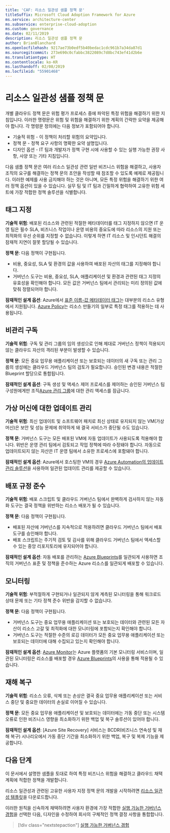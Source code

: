 ```yaml
---
title: 'CAF: 리소스 일관성 샘플 정책 문'
titleSuffix: Microsoft Cloud Adoption Framework for Azure
ms.service: architecture-center
ms.subservice: enterprise-cloud-adoption
ms.custom: governance
ms.date: 02/11/2019
description: 리소스 일관성 샘플 정책 문
author: BrianBlanchard
ms.openlocfilehash: 9217ae73b0edf5b40bedac1cdc961b7a34da87d1
ms.sourcegitcommit: 273e690c0cfabbc3822089c7d8bc743ef41d2b6e
ms.translationtype: HT
ms.contentlocale: ko-KR
ms.lasthandoff: 02/08/2019
ms.locfileid: "55901468"
---
```

# <a name="resource-consistency-sample-policy-statements"></a>리소스 일관성 샘플 정책 문

개별 클라우드 정책 문은 위험 평가 프로세스 중에 파악된 특정 위험을 해결하기 위한 지침입니다. 이러한 명령문은 위험 및 위험을 해결하기 위한 계획의 간략한 요약을 제공해야 합니다. 각 명령문 정의에는 다음 정보가 포함되어야 합니다.

- 기술적 위험 - 이 정책이 처리할 위험의 요약입니다.
- 정책 문 - 정책 요구 사항의 명확한 요약 설명입니다.
- 디자인 옵션 - IT 팀과 개발자가 정책 구현 시에 사용할 수 있는 실행 가능한 권장 사항, 사양 또는 기타 지침입니다.

다음 샘플 정책 문은 여러 리소스 일관성 관련 일반 비즈니스 위험을 해결하고, 사용자 조직의 요구를 해결하는 정책 문의 초안을 작성할 때 참조할 수 있도록 예제로 제공됩니다. 이러한 예제를 사용 금지해야 하는 것은 아니며, 모든 특정 위험을 해결하기 위한 여러 정책 옵션이 있을 수 있습니다. 실무 팀 및 IT 팀과 긴밀하게 협력하여 고유한 위험 세트에 가장 적합한 정책 솔루션을 식별합니다.

## <a name="tagging"></a>태그 지정

**기술적 위험**: 배포된 리소스와 관련된 적절한 메타데이터를 태그 지정하지 않으면 IT 운영 팀은 필수 SLA, 비즈니스 작업이나 운영 비용의 중요도에 따라 리소스의 지원 또는 최적화의 우선 순위를 지정할 수 없습니다. 이렇게 하면 IT 리소스 및 인시던트 해결의 잠재적 지연이 잘못 할당될 수 있습니다.

**정책 문**: 다음 정책이 구현됩니다.

- 비용, 중요성, SLA 및 환경의 값을 사용하여 배포된 자산의 태그를 지정해야 합니다.
- 거버넌스 도구는 비용, 중요성, SLA, 애플리케이션 및 환경과 관련된 태그 지정의 유효성을 확인해야 합니다. 모든 값은 거버넌스 팀에서 관리되는 미리 정의된 값에 맞춰 정렬되어야 합니다.

**잠재적인 설계 옵션**: Azure에서 [표준 이름-값 메타데이터 태그](/azure/azure-resource-manager/resource-group-using-tags)는 대부분의 리소스 유형에서 지원됩니다. [Azure Policy](/azure/governance/policy/overview)는 리소스 만들기의 일부로 특정 태그를 적용하는 데 사용됩니다.

## <a name="ungoverned-subscriptions"></a>비관리 구독

**기술적 위험**: 구독 및 관리 그룹의 임의 생성으로 인해 제대로 거버넌스 정책이 적용되지 않는 클라우드 자산의 격리된 부분이 발생할 수 있습니다.

**정책 문**: 모든 중요 업무용 애플리케이션 또는 보호되는 데이터의 새 구독 또는 관리 그룹의 생성에는 클라우드 거버넌스 팀의 검토가 필요합니다. 승인된 변경 내용은 적절한 Blueprint 할당으로 통합됩니다.

**잠재적인 설계 옵션**: 구독 생성 및 액세스 제어 프로세스를 제어하는 승인된 거버넌스 팀 구성원에게만 조직[Azure 관리 그룹](/azure/governance/management-groups/)에 대한 관리 액세스를 잠급니다.

## <a name="manage-updates-to-virtual-machines"></a>가상 머신에 대한 업데이트 관리

**기술적 위험**: 최신 업데이트 및 소프트웨어 패치로 최신 상태로 유지되지 않는 VM(가상 머신)은 보안 및 성능 문제에 취약하게 돼 결국 서비스가 중단될 수도 있습니다.

**정책 문**: 거버넌스 도구는 모든 배포된 VM에 자동 업데이트가 사용되도록 적용해야 합니다. 위반은 운영 관리 팀에서 검토되고 작업 정책에 따라 수정돼야 합니다. 자동으로 업데이트되지 않는 자산은 IT 운영 팀에서 소유한 프로세스에 포함돼야 합니다.

**잠재적인 설계 옵션**: Azure에서 호스팅한 VM의 경우 [Azure Automation의 업데이트 관리 솔루션](/azure/automation/automation-update-management)을 사용하여 일관된 업데이트 관리를 제공할 수 있습니다.

## <a name="deployment-compliance"></a>배포 규정 준수

**기술적 위험**: 배포 스크립트 및 클라우드 거버넌스 팀에서 완벽하게 검사하지 않는 자동화 도구는 결국 정책을 위반하는 리소스 배포가 될 수 있습니다.

**정책 문**: 다음 정책이 구현됩니다.

- 배포된 자산에 거버넌스를 지속적으로 적용하려면 클라우드 거버넌스 팀에서 배포 도구를 승인해야 합니다.
- 배포 스크립트는 주기적 검토 및 감사를 위해 클라우드 거버넌스 팀에서 액세스할 수 있는 중앙 리포지토리에 유지되어야 합니다.

**잠재적인 설계 옵션**: 자동 배포를 관리하는 [Azure Blueprints](/azure/governance/blueprints/)를 일관되게 사용하면 조직의 거버넌스 표준 및 정책을 준수하는 Azure 리소스를 일관되게 배포할 수 있습니다.

## <a name="monitoring"></a>모니터링

**기술적 위험**: 부적절하게 구현되거나 일관되지 않게 계측된 모니터링을 통해 워크로드 상태 문제 또는 기타 정책 준수 위반을 감지할 수 없습니다.

**정책 문**: 다음 정책이 구현됩니다.

- 거버넌스 도구는 중요 업무용 애플리케이션 또는 보호되는 데이터와 관련된 모든 자산이 리소스 고갈 및 최적화에 대한 모니터링에 포함되는지 확인해야 합니다.
- 거버넌스 도구는 적절한 수준의 로깅 데이터가 모든 중요 업무용 애플리케이션 또는 보호되는 데이터에 대해 수집되고 있는지 확인해야 합니다.

**잠재적인 설계 옵션**: [Azure Monitor](/azure/azure-monitor/overview)는 Azure 플랫폼의 기본 모니터링 서비스이며, 일관된 모니터링은 리소스를 배포할 경우 [Azure Blueprints](/azure/governance/blueprints/)의 사용을 통해 적용될 수 있습니다.

## <a name="disaster-recovery"></a>재해 복구

**기술적 위험**: 리소스 오류, 삭제 또는 손상은 결국 중요 업무용 애플리케이션 또는 서비스 중단 및 중요한 데이터의 손실로 이어질 수 있습니다.

**정책 문**: 모든 중요 업무용 애플리케이션 및 보호되는 데이터에는 가동 중단 또는 시스템 오류로 인한 비즈니스 영향을 최소화하기 위한 백업 및 복구 솔루션이 있어야 합니다.

**잠재적인 설계 옵션**: [Azure Site Recovery] 서비스는 BCDR(비즈니스 연속성 및 재해 복구) 시나리오에서 가동 중단 기간을 최소화하기 위한 백업, 복구 및 복제 기능을 제공합니다.

## <a name="next-steps"></a>다음 단계

이 문서에서 설명한 샘플을 토대로 하여 특정 비즈니스 위험을 해결하고 클라우드 채택 계획에 적합한 정책을 개발합니다.

리소스 일관성과 관련된 고유한 사용자 지정 정책 문의 개발을 시작하려면 [리소스 일관성 템플릿](template.md)을 다운로드합니다.

이러한 원칙을 신속하게 채택하려면 사용자 환경에 가장 적합한 [실행 가능한 거버넌스 경험](../journeys/overview.md)을 선택한 다음, 디자인을 수정하여 회사의 구체적인 정책 결정 사항을 통합합니다.

> [!div class="nextstepaction"]
> [실행 가능한 거버넌스 경험](../journeys/overview.md)
